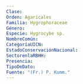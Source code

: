 ```yaml
---
Clase: 
Orden: Agaricales
Familia: Hygrophoraceae
Género: 
Especie: Hygrocybe sp.
NombreComún: 
CategoríaUICN: 
EstadoConservaciónNacional: 
SectorenlaRBHH: 
Presencia: 
TipoDeDato: 
Fuente: "(Fr.) P. Kumm."
---
```

